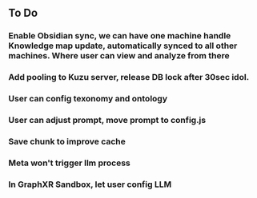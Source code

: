 ## To Do

### Enable Obsidian sync, we can have one machine handle Knowledge map update, automatically synced to all other machines. Where user can view and analyze from there

### Add pooling to Kuzu server, release DB lock after 30sec idol. 

### User can config texonomy and ontology

### User can adjust prompt, move prompt to config.js

### Save chunk to improve cache

### Meta won't trigger llm process

### In GraphXR Sandbox, let user config LLM

